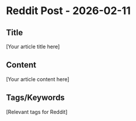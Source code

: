 # Reddit Post - 2026-02-11

## Title
[Your article title here]

## Content
[Your article content here]

## Tags/Keywords
[Relevant tags for Reddit]
